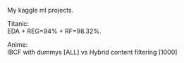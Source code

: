 My kaggle ml projects.

Titanic:  
EDA + REG=94% + RF=98.32%.

Anime:  
IBCF with dummys [ALL] vs Hybrid content filtering [1000]
